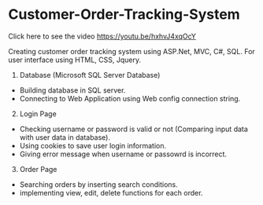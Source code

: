 # Customer-Order-Tracking-System
Click here to see the video https://youtu.be/hxhvJ4xqOcY

Creating customer order tracking system using ASP.Net, MVC, C#, SQL. For user interface using HTML, CSS, Jquery.

1. Database (Microsoft SQL Server Database)
- Building database in SQL server. 
- Connecting to Web Application using Web config connection string.

2. Login Page
- Checking username or password is valid or not (Comparing input data with user data in database).
- Using cookies to save user login information.
- Giving error message when username or passowrd is incorrect.

3. Order Page
- Searching orders by inserting search conditions.
- implementing view, edit, delete functions for each order.


